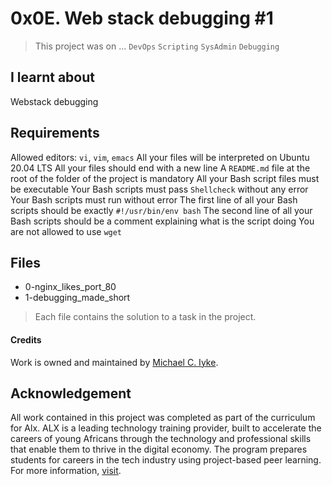 # 0x0E. Web stack debugging #1

> This project was on ...
`DevOps` `Scripting` `SysAdmin` `Debugging`

## I learnt about

Webstack debugging

## Requirements

Allowed editors: `vi`, `vim`, `emacs`
All your files will be interpreted on Ubuntu 20.04 LTS
All your files should end with a new line
A `README.md` file at the root of the folder of the project is mandatory
All your Bash script files must be executable
Your Bash scripts must pass `Shellcheck` without any error
Your Bash scripts must run without error
The first line of all your Bash scripts should be exactly `#!/usr/bin/env bash`
The second line of all your Bash scripts should be a comment explaining what is the script doing
You are not allowed to use `wget`

## Files

- 0-nginx_likes_port_80
- 1-debugging_made_short

> Each file contains the solution to a task in the project.

<!-- markdownlint-disable-next-line -->
#### Credits

Work is owned and maintained by [Michael C. Iyke](https://github.com/michaeliyke).

## Acknowledgement

All work contained in this project was completed as part of the curriculum for Alx. ALX is a leading technology training provider, built to accelerate the careers of young Africans through the technology and professional skills that enable them to thrive in the digital economy. The program prepares students for careers in the tech industry using project-based peer learning. For more information, [visit](https://www.alxafrica.com/).
